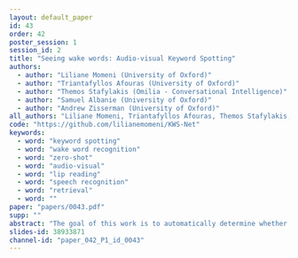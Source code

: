 ```yaml
---
layout: default_paper
id: 43
order: 42
poster_session: 1
session_id: 2
title: "Seeing wake words: Audio-visual Keyword Spotting"
authors:
  - author: "Liliane Momeni (University of Oxford)"
  - author: "Triantafyllos Afouras (University of Oxford)"
  - author: "Themos Stafylakis (Omilia - Conversational Intelligence)"
  - author: "Samuel Albanie (University of Oxford)"
  - author: "Andrew Zisserman (University of Oxford)"
all_authors: "Liliane Momeni, Triantafyllos Afouras, Themos Stafylakis, Samuel Albanie and Andrew Zisserman"
code: "https://github.com/lilianemomeni/KWS-Net"
keywords:
  - word: "keyword spotting"
  - word: "wake word recognition"
  - word: "zero-shot"
  - word: "audio-visual"
  - word: "lip reading"
  - word: "speech recognition"
  - word: "retrieval"
  - word: ""
paper: "papers/0043.pdf"
supp: ""
abstract: "The goal of this work is to automatically determine whether and when a word of interest is spoken by a talking face, with or without the audio. We propose a zero-shot method suitable for \"in the wild\" videos. Our key contributions are: (1) a novel convolutional architecture, KWS-Net, that uses a similarity map intermediate representation to separate the task into (i) sequence matching, and (ii) pattern detection, to decide whether the word is there and when; (2) we demonstrate that if audio is available, visual keyword spotting improves the performance both for a clean and noisy audio signal. Finally, (3) we show that our method generalises to other languages, specifically French and German, and achieves a comparable performance to English with less language specific data, by fine-tuning the network pre-trained on English. The method exceeds the performance of the previous state-of-the-art visual keyword spotting architecture when trained and tested on the same benchmark, and also that of a state-of-the-art lip reading method."
slides-id: 38933871
channel-id: "paper_042_P1_id_0043"
---
```

